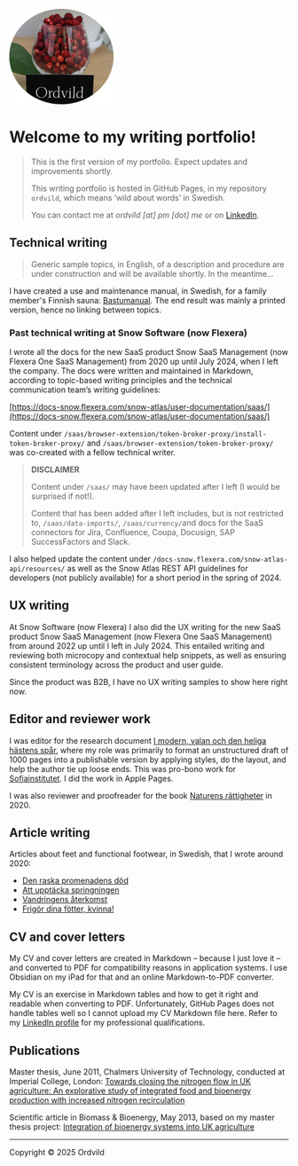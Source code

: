 ![ordvildlogo](Smultron_round.jpg "Ordvild")

# Welcome to my writing portfolio!

> This is the first version of my portfolio. Expect updates and improvements shortly.
> 
> This writing portfolio is hosted in GitHub Pages, in my repository `ordvild`, which means ’wild about words’ in Swedish.
> 
> You can contact me at *ordvild [at] pm [dot] me* or on [LinkedIn](https://www.linkedin.com/in/sara-skenhall-6999a71a0).

## Technical writing

> Generic sample topics, in English, of a description and procedure are under construction and will be available shortly. In the meantime...

I have created a use and maintenance manual, in Swedish, for a family member's Finnish sauna: [Bastumanual](https://ordvild.se/bastumanual). The end result was mainly a printed version, hence no linking between topics.

### Past technical writing at Snow Software (now Flexera)

I wrote all the docs for the new SaaS product Snow SaaS Management (now Flexera One SaaS Management) from 2020 up until July 2024, when I left the company. The docs were written and maintained in Markdown, according to topic-based writing principles and the technical communication team’s writing guidelines:

[https://docs-snow.flexera.com/snow-atlas/user-documentation/saas/](https://docs-snow.flexera.com/snow-atlas/user-documentation/saas/) 

Content under `/saas/browser-extension/token-broker-proxy/install-token-broker-proxy/` and `/saas/browser-extension/token-broker-proxy/` was co-created with a fellow technical writer.

> **DISCLAIMER**
> 
> Content under `/saas/` may have been updated after I left (I would be surprised if not!).
> 
> Content that has been added after I left includes, but is not restricted to, `/saas/data-imports/`, `/saas/currency/`and docs for the SaaS connectors for Jira, Confluence, Coupa, Docusign, SAP SuccessFactors and Slack.

I also helped update the content under `/docs-snow.flexera.com/snow-atlas-api/resources/` as well as the Snow Atlas REST API guidelines for developers (not publicly available) for a short period in the spring of 2024.

## UX writing

At Snow Software (now Flexera) I also did the UX writing for the new SaaS product Snow SaaS Management (now Flexera One SaaS Management) from around 2022 up until I left in July 2024. This entailed writing and reviewing both microcopy and contextual help snippets, as well as ensuring consistent terminology across the product and user guide.

Since the product was B2B, I have no UX writing samples to show here right now.

## Editor and reviewer work

I was editor for the research document [I modern, valan och den heliga hästens spår](https://sofiainstitutet.se/wp-content/uploads/2025/06/I-modern-valan-och-den-heliga-hastens-spar-Agneta-Nyholm-Sofiainstitutet-20250611-komp-1.pdf), where my role was primarily to format an unstructured draft of 1000 pages into a publishable version by applying styles, do the layout, and help the author tie up loose ends. This was pro-bono work for [Sofiainstitutet](https://sofiainstitutet.se/). I did the work in Apple Pages.

I was also reviewer and proofreader for the book [Naturens rättigheter](https://naturensrattigheter.se/2020/03/24/boken-naturens-rattigheter-att-skapa-fred-med-jorden/) in 2020.

## Article writing

Articles about feet and functional footwear, in Swedish, that I wrote around 2020:

- [Den raska promenadens död](http://ordvild.se/den-raska-promenadens-dod)
- [Att upptäcka springningen](http://ordvild.se/att-upptacka-springningen)
- [Vandringens återkomst](http://ordvild.se/vandringens-aterkomst)
- [Frigör dina fötter, kvinna!](http://ordvild.se/frigor-dina-fotter-kvinna)

## CV and cover letters

My CV and cover letters are created in Markdown – because I just love it – and converted to PDF for compatibility reasons in application systems. I use Obsidian on my iPad for that and an online Markdown-to-PDF converter.

My CV is an exercise in Markdown tables and how to get it right and readable when converting to PDF. Unfortunately, GitHub Pages does not handle tables well so I cannot upload my CV Markdown file here. Refer to my [LinkedIn profile](https://www.linkedin.com/in/sara-skenhall-6999a71a0) for my professional qualifications.

## Publications

Master thesis, June 2011, Chalmers University of Technology, conducted at Imperial College, London: [Towards closing the nitrogen flow in UK agriculture: An explorative study of integrated food and bioenergy production with increased nitrogen recirculation](https://hdl.handle.net/20.500.12380/142504)

Scientific article in Biomass & Bioenergy, May 2013, based on my master thesis project: [Integration of bioenergy systems into UK agriculture](https://www.researchgate.net/publication/257421328_Integration_of_bioenergy_systems_into_UK_agriculture-New_options_for_management_of_nitrogen_flows)

---

Copyright © 2025 Ordvild
